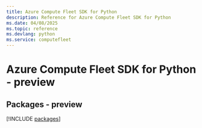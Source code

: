 ```yaml
---
title: Azure Compute Fleet SDK for Python
description: Reference for Azure Compute Fleet SDK for Python
ms.date: 04/08/2025
ms.topic: reference
ms.devlang: python
ms.service: computefleet
---
```

# Azure Compute Fleet SDK for Python - preview
## Packages - preview
[!INCLUDE [packages](compute-fleet-index.md)]